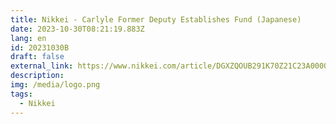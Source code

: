 ```yaml
---
title: Nikkei - Carlyle Former Deputy Establishes Fund (Japanese)
date: 2023-10-30T08:21:19.883Z
lang: en
id: 20231030B
draft: false
external_link: https://www.nikkei.com/article/DGXZQOUB291K70Z21C23A0000000/
description: 
img: /media/logo.png
tags:
  - Nikkei
---
```

